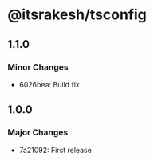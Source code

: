 # @itsrakesh/tsconfig

## 1.1.0

### Minor Changes

- 6026bea: Build fix

## 1.0.0

### Major Changes

- 7a21092: First release
